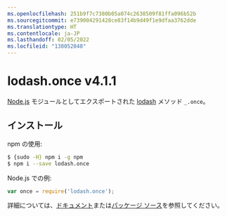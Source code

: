 ```yaml
---
ms.openlocfilehash: 251b9f7c7380b05a074c2638509f81ffa096b52b
ms.sourcegitcommit: e739004291428ce83f14b9d49f1e9dfaa3762dde
ms.translationtype: HT
ms.contentlocale: ja-JP
ms.lasthandoff: 02/05/2022
ms.locfileid: "138052848"
---
```

# <a name="lodashonce-v411"></a>lodash.once v4.1.1

[Node.js](https://nodejs.org/) モジュールとしてエクスポートされた [lodash](https://lodash.com/) メソッド `_.once`。

## <a name="installation"></a>インストール

npm の使用:
```bash
$ {sudo -H} npm i -g npm
$ npm i --save lodash.once
```

Node.js での例:
```js
var once = require('lodash.once');
```

詳細については、[ドキュメント](https://lodash.com/docs#once)または[パッケージ ソース](https://github.com/lodash/lodash/blob/4.1.1-npm-packages/lodash.once)を参照してください。
